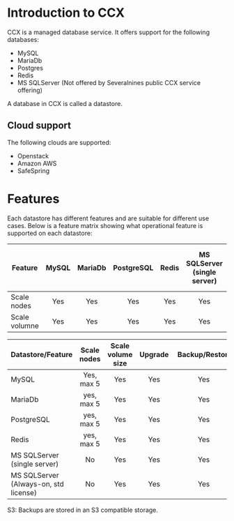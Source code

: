 # Introduction to CCX
CCX is a managed database service. It offers support for the following databases:
- MySQL
- MariaDb
- Postgres
- Redis
- MS SQLServer (Not offered by Severalnines public CCX service offering)

A database in CCX is called a datastore.

## Cloud support
The following clouds are supported:
- Openstack
- Amazon AWS
- SafeSpring

# Features
Each datastore has different features and are suitable for different use cases.
Below is a feature matrix showing what operational feature is supported on each datastore:


| Feature   | MySQL | MariaDb | PostgreSQL | Redis | MS SQLServer<br> (single server) |  MS SQLServer<br> (Always-on, std license)|
|-----------|:-----:|:-------:|:----------:|:-----:|:---------:|:---------:|
|Scale nodes| Yes | Yes | Yes | Yes | Yes | Yes | Yes |
|Scale volumne| Yes | Yes | Yes | Yes | Yes | Yes | Yes |



| Datastore/Feature   |    Scale nodes   |  Scale volume size | Upgrade | Backup/Restore | User mgmt | 
|----------|:-------------:|:------:|:------:|:------:|:------:|
| MySQL | Yes, max 5 | Yes | Yes | Yes |
| MariaDb | yes, max 5   | Yes | Yes | Yes |
| PostgreSQL | yes, max 5 | Yes | Yes | Yes |
| Redis | yes, max 5 | Yes | Yes | Yes | Yes |
| MS SQLServer (single server) | No  | Yes | Yes | Yes | Yes |
| MS SQLServer (Always-on, std license) | No  | Yes | Yes | Yes |


S3: Backups are stored in an S3 compatible storage.
